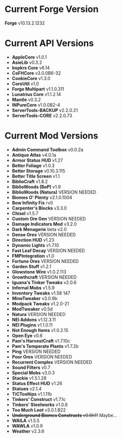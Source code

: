 Current Forge Version
=
**Forge** v10.13.2.1232

Current API Versions
=
- **AppleCore** v1.0.1
- **AsieLib** v0.3.2
- **bspkrs Core** v6.14
- **CoFHCore** v3.0.0B6-32
- **CookieCore** v1.3.0
- **CoroUtil** v1.0
- **Forge Multipart** v1.1.0.311
- **Lunatrius Core** v1.1.2.14
- **Mantle** v0.3.2
- **INPureCore** v1.0.0B2-4
- **ServerTools-BACKUP** v2.2.0.21
- **ServerTools-CORE** v2.2.0.73

Current Mod Versions
=
- **Admin Command Toolbox** v0.0.2a
- **Antique Atlas** v4.0.1a
- **Armor Status HUD** v1.27
- **Better Foliage** v1.0.3
- **Better Storage** v0.10.3.115
- **Better Title Screen** v1.1
- **BiblioCraft** v1.8.2
- **BiblioWoods (BoP)** v1.9
- **BiblioWoods (Natura)** VERSION NEEDED
- **Biomes O' Plenty** v2.1.0.1004
- **Bow Infinity Fix** rv0
- **Carpenter's Blocks** v3.3.0
- **Chisel** v1.5.7
- **Custom Ore Gen** VERSION NEEDED
- **Damage Indicators Mod** v3.2.0
- **Dark Menagerie** beta v2.0
- **Dense Ores** VERSION NEEDED
- **Direction HUD** v1.23
- **Dynamic Lights** v1.7.10
- **Fast Leaf Decay** VERSION NEEDED
- **FMPIntegration** v1.0
- **Fortune Ores** VERSION NEEDED
- **Garden Stuff** v1.2.1
- **Glowstone Wire** v1.0.2.113
- **Growthcraft** VERSION NEEDED
- **Iguana's Tinker Tweaks** v2.0.6
- **Infernal Mobs** v1.5.9
- **Inventory Tweaks** v1.58 147
- **MineTweaker** v3.0.9b
- **Modpack Tweaks** v1.2.0-21
- **ModTweaker** v0.5d
- **Natura** VERSION NEEDED
- **NEI Addons** v1.12.3.11
- **NEI Plugins** v1.1.0.11
- **Not Enough Items** v1.0.2.15
- **Open Eye** v0.6
- **Pam's HarvestCraft** v1.7.10c
- **Pam's Temperate Plants** v1.7.2b
- **Ping** VERSION NEEDED
- **Poor Ores** VERSION NEEDED
- **Recurrent Complex** VERSION NEEDED
- **Sound Filters** v0.7
- **Special Mobs** v3.0.3
- **Stackie** v1.5.1.28
- **Status Effect HUD** v1.26
- **Statues** v2.1.4
- **TiCTooltips** v1.1.11b
- **Tinkers' Construct** v1.7.1c
- **Tinkers' Steelworks** v1.0.6
- **Too Much Loot** v3.0.1.B22
- ~~**Underground Biomes Constructs** v0.6h11~~ Maybe...
- **WAILA** v1.5.5
- **WAWLA** v1.0.9
- **Weather** v2.3.6
